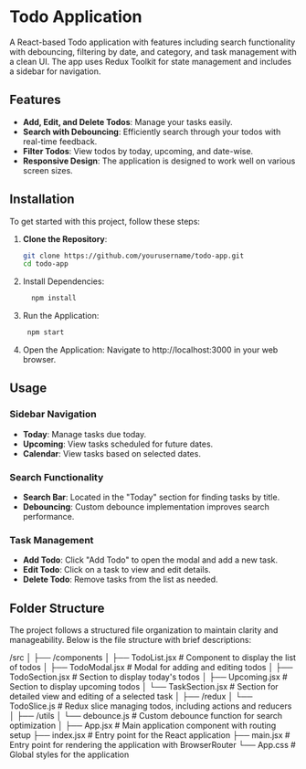 # Todo Application

A React-based Todo application with features including search functionality with debouncing, filtering by date, and category, and task management with a clean UI. The app uses Redux Toolkit for state management and includes a sidebar for navigation.

## Features

- **Add, Edit, and Delete Todos**: Manage your tasks easily.
- **Search with Debouncing**: Efficiently search through your todos with real-time feedback.
- **Filter Todos**: View todos by today, upcoming, and date-wise.
- **Responsive Design**: The application is designed to work well on various screen sizes.

## Installation

To get started with this project, follow these steps:

1. **Clone the Repository**:
   ```bash
   git clone https://github.com/yourusername/todo-app.git
   cd todo-app


2. Install Dependencies:

   ```bash
     npm install

3. Run the Application:

    ```bash
     npm start


4. Open the Application:
    Navigate to http://localhost:3000 in your web browser.

## Usage

### Sidebar Navigation

- **Today**: Manage tasks due today.
- **Upcoming**: View tasks scheduled for future dates.
- **Calendar**: View tasks based on selected dates.

### Search Functionality

- **Search Bar**: Located in the "Today" section for finding tasks by title.
- **Debouncing**: Custom debounce implementation improves search performance.

### Task Management

- **Add Todo**: Click "Add Todo" to open the modal and add a new task.
- **Edit Todo**: Click on a task to view and edit details.
- **Delete Todo**: Remove tasks from the list as needed.


## Folder Structure

The project follows a structured file organization to maintain clarity and manageability. Below is the file structure with brief descriptions:

/src
│
├── /components
│ ├── TodoList.jsx # Component to display the list of todos
│ ├── TodoModal.jsx # Modal for adding and editing todos
│ ├── TodoSection.jsx # Section to display today's todos
│ ├── Upcoming.jsx # Section to display upcoming todos
│ └── TaskSection.jsx # Section for detailed view and editing of a selected task
│
├── /redux
│ └── TodoSlice.js # Redux slice managing todos, including actions and reducers
│
├── /utils
│ └── debounce.js # Custom debounce function for search optimization
│
├── App.jsx # Main application component with routing setup
├── index.jsx # Entry point for the React application
├── main.jsx # Entry point for rendering the application with BrowserRouter
└── App.css # Global styles for the application
